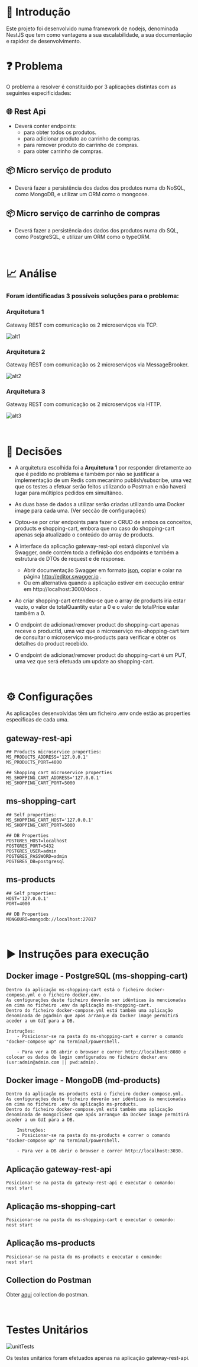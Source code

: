 # 🔰 Introdução

Este projeto foi desenvolvido numa framework de nodejs, denominada NestJS que tem como vantagens a sua escalabilidade, a sua documentação e rapidez de desenvolvimento.

# ❓ Problema
O problema a resolver é constituido por 3 aplicações distintas com as seguintes especificidades:

## 🌐 Rest Api
- Deverá conter endpoints:
    - para obter todos os produtos.
    - para adicionar produto ao carrinho de compras.
    - para remover produto do carrinho de compras.
    - para obter carrinho de compras.

## 📦 Micro serviço de produto
- Deverá fazer a persistência dos dados dos produtos numa db NoSQL, como MongoDB, e utilizar um ORM como o mongoose.

## 📦 Micro serviço de carrinho de compras
- Deverá fazer a persistência dos dados dos produtos numa db SQL, como PostgreSQL, e utilizar um ORM como o typeORM.

<br>

# 📈 Análise

### Foram identificadas 3 possíveis soluções para o problema:

### Arquitetura 1

Gateway REST com comunicação os 2 microserviços via TCP.

![alt1](./imgs/alt1.png)

### Arquitetura 2

Gateway REST com comunicação os 2 microserviços via MessageBrooker.

![alt2](./imgs/alt2.png)

### Arquitetura 3

Gateway REST com comunicação os 2 microserviços via HTTP.

![alt3](./imgs/alt3.png)

<br>

# 📜 Decisões

- A arquitetura escolhida foi a **Arquitetura 1**  por responder diretamente ao que é pedido no problema e também por não se justificar a implementação de um Redis com mecanimo publish/subscribe, uma vez que os testes a efetuar serão feitos utilizando o Postman e não haverá lugar para múltiplos pedidos em simultâneo.

- As duas base de dados a utilizar serão criadas utilizando uma Docker image para cada uma. (Ver seccão de configurações)

- Optou-se por criar endpoints para fazer o CRUD de ambos os conceitos, products e shopping-cart, embora que no caso do shopping-cart apenas seja atualizado o conteúdo do array de products.

- A interface da aplicação gateway-rest-api estará disponivel via Swagger, onde contém toda a definição dos endpoints e também a estrutura de DTOs de request e de response. 
    - Abrir documentação Swagger em formato [json](./GatewayWith2MSviaTCP/gateway-rest-api/swagger.json), copiar e colar na página http://editor.swagger.io .
    - Ou em alternativa quando a aplicação estiver em execução entrar em http://localhost:3000/docs .

- Ao criar shopping-cart entendeu-se que o array de products iria estar vazio, o valor de totalQuantity estar a 0 e o valor de totalPrice estar também a 0.

- O endpoint de adicionar/remover product do shopping-cart apenas receve o productId, uma vez que o microserviço ms-shopping-cart tem de consultar o microserviço ms-products para verificar e obter os detalhes do product recebido.

- O endpoint de adicionar/remover product do shopping-cart é um PUT, uma vez que será efetuada um update ao shopping-cart.

<br>

# ⚙️ Configurações

As aplicações desenvolvidas têm um ficheiro .env onde estão as properties especificas de cada uma.

## gateway-rest-api

    ## Products microservice properties:
    MS_PRODUCTS_ADDRESS='127.0.0.1'
    MS_PRODUCTS_PORT=4000

    ## Shopping cart microservice properties
    MS_SHOPPING_CART_ADDRESS='127.0.0.1'
    MS_SHOPPING_CART_PORT=5000


## ms-shopping-cart
    ## Self properties:
    MS_SHOPPING_CART_HOST='127.0.0.1'
    MS_SHOPPING_CART_PORT=5000

    ## DB Properties
    POSTGRES_HOST=localhost
    POSTGRES_PORT=5432
    POSTGRES_USER=admin
    POSTGRES_PASSWORD=admin
    POSTGRES_DB=postgresql

## ms-products
    ## Self properties:
    HOST='127.0.0.1'
    PORT=4000

    ## DB Properties
    MONGOURI=mongodb://localhost:27017

<br>

# ▶️ Instruções para execução

## Docker image - PostgreSQL (ms-shopping-cart)
    Dentro da aplicação ms-shopping-cart está o ficheiro docker-compose.yml e o ficheiro docker.env.
    As configurações deste ficheiro deverão ser idênticas às mencionadas em cima no ficheiro .env da aplicação ms-shopping-cart.
    Dentro do ficheiro docker-compose.yml está também uma aplicação denominada de pgadmin que após arranque da Docker image permitirá aceder a um GUI para a DB.
 
    Instruções: 
        - Posicionar-se na pasta do ms-shopping-cart e correr o comando "docker-compose up" no terminal/powershell.

        - Para ver a DB abrir o browser e correr http://localhost:8080 e colocar os dados de login configurados no ficheiro docker.env (usr:admin@admin.com || pwd:admin). 


## Docker image - MongoDB (md-products)
    Dentro da aplicação ms-products está o ficheiro docker-compose.yml.
    As configurações deste ficheiro deverão ser idênticas às mencionadas em cima no ficheiro .env da aplicação ms-products.
    Dentro do ficheiro docker-compose.yml está também uma aplicação denominada de mongoclient que após arranque da Docker image permitirá aceder a um GUI para a DB.

        Instruções: 
        - Posicionar-se na pasta do ms-products e correr o comando "docker-compose up" no terminal/powershell.

        - Para ver a DB abrir o browser e correr http://localhost:3030.

## Aplicação gateway-rest-api

    Posicionar-se na pasta do gateway-rest-api e executar o comando:
    nest start 

## Aplicação ms-shopping-cart

    Posicionar-se na pasta do ms-shopping-cart e executar o comando:
    nest start 

## Aplicação ms-products

    Posicionar-se na pasta do ms-products e executar o comando:
    nest start 

## Collection do Postman
   Obter [aqui](./GatewayWith2MSviaTCP/gateway-rest-api/gateway-api.postman_collection.json) collection do postman.

<br>

# Testes Unitários

![unitTests](./imgs/unitTests.png)

Os testes unitários foram efetuados apenas na aplicação gateway-rest-api.

